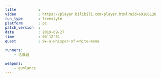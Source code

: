 ```yaml
---
title          :
video          : https://player.bilibili.com/player.html?aid=69106120
run_type       : freestyle
platform       : pc
patch_version  : 
date           : 2019-09-27
time           : 04'12"61
quest          : 9★-a-whisper-of-white-mane

runners:
    - 活潑君

weapons:
    - gunlance
---
```

